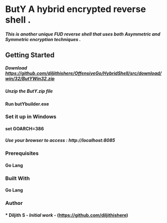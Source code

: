 # ButY  A hybrid encrypted reverse shell .

##### This is another unique FUD reverse shell that uses both Asymmetric and Symmetric encryption techniques .

## Getting Started

##### Download https://github.com/diljithishere/OffensiveGo/HybridShell/src/download/win/32/ButYWin32.zip
##### Unzip the ButY.zip file
####  Run butYbuilder.exe
### Set it up in Windows 
#### set GOARCH=386
##### Use your browser to access : http://localhost:8085

### Prerequisites

#### Go Lang

### Built With
#### Go Lang

### Author

#### * **Diljith S** - *Initial work* - (https://github.com/diljithishere)

